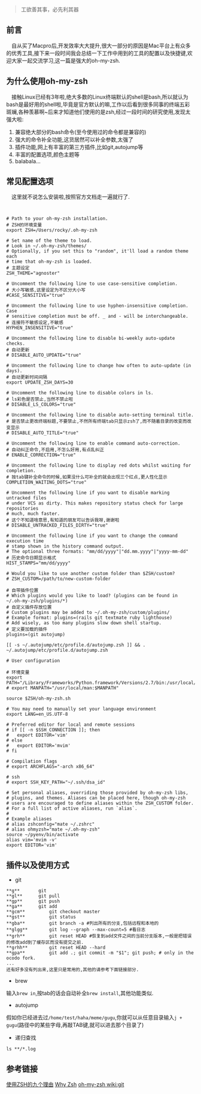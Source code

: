 > 工欲善其事，必先利其器

## 前言

&emsp;自从买了Macpro后,开发效率大大提升,很大一部分的原因是Mac平台上有众多的优秀工具,接下来一段时间我会总结一下工作中用到的工具的配置以及快捷键,欢迎大家一起交流学习,这一篇是强大的oh-my-zsh.

## 为什么使用oh-my-zsh

&emsp;接触Linux已经有3年啦,绝大多数的Linux终端默认的shell是bash,所以就认为bash是最好用的shell啦,毕竟是官方默认的嘛,工作以后看到很多同事的终端五彩斑斓,各种羡慕啊~后来才知道他们使用的是zsh,经过一段时间的研究使用,发现太强大啦:

1. 兼容绝大部分的bash命令(至今使用过的命令都是兼容的)
2. 强大的命令补全功能,这货居然可以补全参数,太强了
3. 插件功能,网上有丰富的第三方插件,比如git,autojump等
4. 丰富的配置选项,颜色主题等
5. balabala...

## 常见配置选项

&emsp;这里就不说怎么安装啦,按照官方文档走一遍就行了.

```


# Path to your oh-my-zsh installation.
# ZSH的环境变量
export ZSH=/Users/rocky/.oh-my-zsh

# Set name of the theme to load.
# Look in ~/.oh-my-zsh/themes/
# Optionally, if you set this to "random", it'll load a random theme each
# time that oh-my-zsh is loaded.
# 主题设定
ZSH_THEME="agnoster"

# Uncomment the following line to use case-sensitive completion.
# 大小写敏感,这里设定为不区分大小写
#CASE_SENSITIVE="true"

# Uncomment the following line to use hyphen-insensitive completion. Case
# sensitive completion must be off. _ and - will be interchangeable.
# 连接符不敏感设定,不敏感
HYPHEN_INSENSITIVE="true"

# Uncomment the following line to disable bi-weekly auto-update checks.
# 自动更新
# DISABLE_AUTO_UPDATE="true"

# Uncomment the following line to change how often to auto-update (in days).
# 自动更新时间间隔
export UPDATE_ZSH_DAYS=30

# Uncomment the following line to disable colors in ls.
# ls彩色是否禁止,当然不禁止啦
# DISABLE_LS_COLORS="true"

# Uncomment the following line to disable auto-setting terminal title.
# 是否禁止更改终端标题,不要禁止,不然所有终端tab只显示zsh了,而不随着目录的改变而改变显示
# DISABLE_AUTO_TITLE="true"

# Uncomment the following line to enable command auto-correction.
# 自动纠正命令,不启用,不怎么好用,有点乱纠正
# ENABLE_CORRECTION="true"

# Uncomment the following line to display red dots whilst waiting for completion.
# 按tab键补全命令的时候,如果没什么可补全的就会出现三个红点,更人性化显示
COMPLETION_WAITING_DOTS="true"

# Uncomment the following line if you want to disable marking untracked files
# under VCS as dirty. This makes repository status check for large repositories
# much, much faster.
# 这个不知道啥意思,有知道的朋友可以告诉我呀,谢谢啦
# DISABLE_UNTRACKED_FILES_DIRTY="true"

# Uncomment the following line if you want to change the command execution time
# stamp shown in the history command output.
# The optional three formats: "mm/dd/yyyy"|"dd.mm.yyyy"|"yyyy-mm-dd"
# 历史命令日期显示格式
HIST_STAMPS="mm/dd/yyyy"

# Would you like to use another custom folder than $ZSH/custom?
# ZSH_CUSTOM=/path/to/new-custom-folder

# 自带插件位置
# Which plugins would you like to load? (plugins can be found in ~/.oh-my-zsh/plugins/*)
# 自定义插件存放位置
# Custom plugins may be added to ~/.oh-my-zsh/custom/plugins/
# Example format: plugins=(rails git textmate ruby lighthouse)
# Add wisely, as too many plugins slow down shell startup.
# 定义要加载的插件
plugins=(git autojump)

[[ -s ~/.autojump/etc/profile.d/autojump.zsh ]] && . ~/.autojump/etc/profile.d/autojump.zsh

# User configuration

# 环境变量
export PATH="/Library/Frameworks/Python.framework/Versions/2.7/bin:/usr/local/bin:/usr/bin:/bin:/usr/sbin:/sbin"
# export MANPATH="/usr/local/man:$MANPATH"

source $ZSH/oh-my-zsh.sh

# You may need to manually set your language environment
export LANG=en_US.UTF-8

# Preferred editor for local and remote sessions
# if [[ -n $SSH_CONNECTION ]]; then
#   export EDITOR='vim'
# else
#   export EDITOR='mvim'
# fi

# Compilation flags
# export ARCHFLAGS="-arch x86_64"

# ssh
# export SSH_KEY_PATH="~/.ssh/dsa_id"

# Set personal aliases, overriding those provided by oh-my-zsh libs,
# plugins, and themes. Aliases can be placed here, though oh-my-zsh
# users are encouraged to define aliases within the ZSH_CUSTOM folder.
# For a full list of active aliases, run `alias`.
#
# Example aliases
# alias zshconfig="mate ~/.zshrc"
# alias ohmyzsh="mate ~/.oh-my-zsh"
source ~/pyenv/bin/activate
alias vim='mvim -v'
export EDITOR='vim'
```

## 插件以及使用方式

*  git

```
**g** 		git
**gl** 		git pull
**gp** 		git push
**ga** 		git add
**gcm** 		git checkout master
**gst** 		git status
**gba** 		git branch -a #列出所有的分支,包括远程和本地的
**glgg** 		git log --graph --max-count=5 #看日志
**grh** 		git reset HEAD #恢复到add文件之间的当前分支版本,一般是把错误的修改add到了缓存区而没有提交之前.
**grhh** 		git reset HEAD --hard 
**gpa** 		git add .; git commit -m "$1"; git push; # only in the ocodo fork.
...
还有好多没有列出来,这里只是常用的,其他的请参考下面链接部分.
```

*  brew

输入`brew in`,按tab的话会自动补全`brew install`,其他功能类似.

*  autojump

假如你已经进去过`/home/test/haha/meme/gugu`,你就可以从任意目录输入`j + gugu`(路径中的某些字母,再敲TAB键,就可以进去那个目录了) 

*  递归查找

`ls **/*.log`


## 参考链接

[使用ZSH的九个理由](http://blog.jobbole.com/28829/)
[Why Zsh](https://www-s.acm.illinois.edu/workshops/zsh/why.html)
[oh-my-zsh wiki:git](https://github.com/robbyrussell/oh-my-zsh/wiki/Plugin:git)

